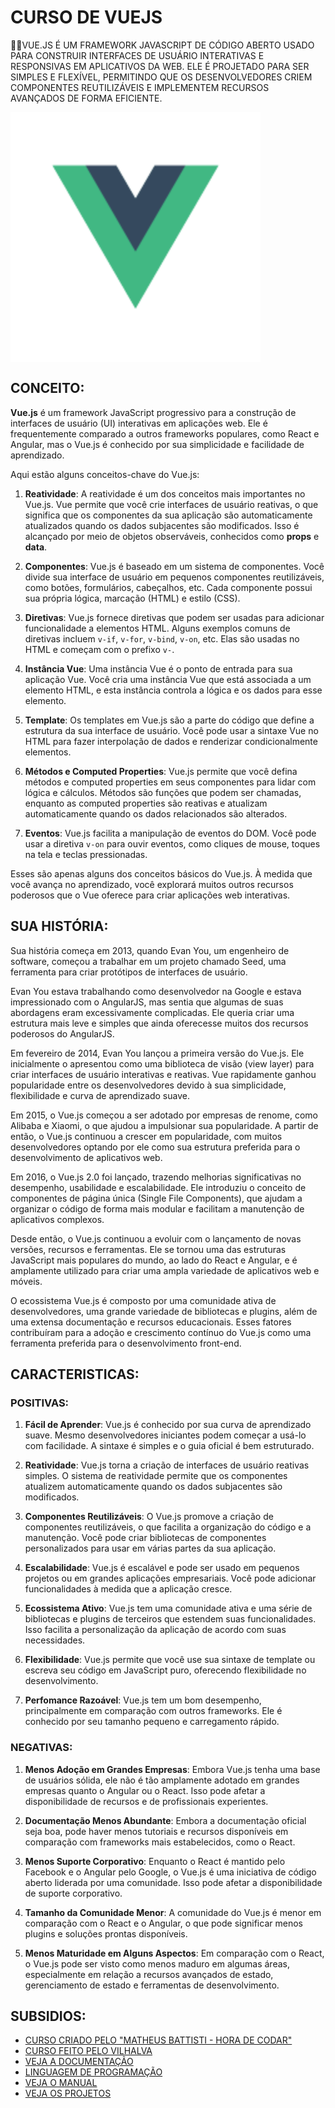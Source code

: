 # CURSO DE VUEJS
👨‍⚖️VUE.JS É UM FRAMEWORK JAVASCRIPT DE CÓDIGO ABERTO USADO PARA CONSTRUIR INTERFACES DE USUÁRIO INTERATIVAS E RESPONSIVAS EM APLICATIVOS DA WEB. ELE É PROJETADO PARA SER SIMPLES E FLEXÍVEL, PERMITINDO QUE OS DESENVOLVEDORES CRIEM COMPONENTES REUTILIZÁVEIS E IMPLEMENTEM RECURSOS AVANÇADOS DE FORMA EFICIENTE.

<img src="FOTO.png" align="center" width="400"> <br>

## CONCEITO:
**Vue.js** é um framework JavaScript progressivo para a construção de interfaces de usuário (UI) interativas em aplicações web. Ele é frequentemente comparado a outros frameworks populares, como React e Angular, mas o Vue.js é conhecido por sua simplicidade e facilidade de aprendizado.

Aqui estão alguns conceitos-chave do Vue.js:

1. **Reatividade**: A reatividade é um dos conceitos mais importantes no Vue.js. Vue permite que você crie interfaces de usuário reativas, o que significa que os componentes da sua aplicação são automaticamente atualizados quando os dados subjacentes são modificados. Isso é alcançado por meio de objetos observáveis, conhecidos como **props** e **data**.

2. **Componentes**: Vue.js é baseado em um sistema de componentes. Você divide sua interface de usuário em pequenos componentes reutilizáveis, como botões, formulários, cabeçalhos, etc. Cada componente possui sua própria lógica, marcação (HTML) e estilo (CSS).

3. **Diretivas**: Vue.js fornece diretivas que podem ser usadas para adicionar funcionalidade a elementos HTML. Alguns exemplos comuns de diretivas incluem `v-if`, `v-for`, `v-bind`, `v-on`, etc. Elas são usadas no HTML e começam com o prefixo `v-`.

4. **Instância Vue**: Uma instância Vue é o ponto de entrada para sua aplicação Vue. Você cria uma instância Vue que está associada a um elemento HTML, e esta instância controla a lógica e os dados para esse elemento.

5. **Template**: Os templates em Vue.js são a parte do código que define a estrutura da sua interface de usuário. Você pode usar a sintaxe Vue no HTML para fazer interpolação de dados e renderizar condicionalmente elementos.

6. **Métodos e Computed Properties**: Vue.js permite que você defina métodos e computed properties em seus componentes para lidar com lógica e cálculos. Métodos são funções que podem ser chamadas, enquanto as computed properties são reativas e atualizam automaticamente quando os dados relacionados são alterados.

7. **Eventos**: Vue.js facilita a manipulação de eventos do DOM. Você pode usar a diretiva `v-on` para ouvir eventos, como cliques de mouse, toques na tela e teclas pressionadas.

Esses são apenas alguns dos conceitos básicos do Vue.js. À medida que você avança no aprendizado, você explorará muitos outros recursos poderosos que o Vue oferece para criar aplicações web interativas.

## SUA HISTÓRIA:
Sua história começa em 2013, quando Evan You, um engenheiro de software, começou a trabalhar em um projeto chamado Seed, uma ferramenta para criar protótipos de interfaces de usuário.

Evan You estava trabalhando como desenvolvedor na Google e estava impressionado com o AngularJS, mas sentia que algumas de suas abordagens eram excessivamente complicadas. Ele queria criar uma estrutura mais leve e simples que ainda oferecesse muitos dos recursos poderosos do AngularJS.

Em fevereiro de 2014, Evan You lançou a primeira versão do Vue.js. Ele inicialmente o apresentou como uma biblioteca de visão (view layer) para criar interfaces de usuário interativas e reativas. Vue rapidamente ganhou popularidade entre os desenvolvedores devido à sua simplicidade, flexibilidade e curva de aprendizado suave.

Em 2015, o Vue.js começou a ser adotado por empresas de renome, como Alibaba e Xiaomi, o que ajudou a impulsionar sua popularidade. A partir de então, o Vue.js continuou a crescer em popularidade, com muitos desenvolvedores optando por ele como sua estrutura preferida para o desenvolvimento de aplicativos web.

Em 2016, o Vue.js 2.0 foi lançado, trazendo melhorias significativas no desempenho, usabilidade e escalabilidade. Ele introduziu o conceito de componentes de página única (Single File Components), que ajudam a organizar o código de forma mais modular e facilitam a manutenção de aplicativos complexos.

Desde então, o Vue.js continuou a evoluir com o lançamento de novas versões, recursos e ferramentas. Ele se tornou uma das estruturas JavaScript mais populares do mundo, ao lado do React e Angular, e é amplamente utilizado para criar uma ampla variedade de aplicativos web e móveis.

O ecossistema Vue.js é composto por uma comunidade ativa de desenvolvedores, uma grande variedade de bibliotecas e plugins, além de uma extensa documentação e recursos educacionais. Esses fatores contribuíram para a adoção e crescimento contínuo do Vue.js como uma ferramenta preferida para o desenvolvimento front-end.

## CARACTERISTICAS:
### POSITIVAS:
1. **Fácil de Aprender**: Vue.js é conhecido por sua curva de aprendizado suave. Mesmo desenvolvedores iniciantes podem começar a usá-lo com facilidade. A sintaxe é simples e o guia oficial é bem estruturado.

2. **Reatividade**: Vue.js torna a criação de interfaces de usuário reativas simples. O sistema de reatividade permite que os componentes atualizem automaticamente quando os dados subjacentes são modificados.

3. **Componentes Reutilizáveis**: O Vue.js promove a criação de componentes reutilizáveis, o que facilita a organização do código e a manutenção. Você pode criar bibliotecas de componentes personalizados para usar em várias partes da sua aplicação.

4. **Escalabilidade**: Vue.js é escalável e pode ser usado em pequenos projetos ou em grandes aplicações empresariais. Você pode adicionar funcionalidades à medida que a aplicação cresce.

5. **Ecossistema Ativo**: Vue.js tem uma comunidade ativa e uma série de bibliotecas e plugins de terceiros que estendem suas funcionalidades. Isso facilita a personalização da aplicação de acordo com suas necessidades.

6. **Flexibilidade**: Vue.js permite que você use sua sintaxe de template ou escreva seu código em JavaScript puro, oferecendo flexibilidade no desenvolvimento.

7. **Perfomance Razoável**: Vue.js tem um bom desempenho, principalmente em comparação com outros frameworks. Ele é conhecido por seu tamanho pequeno e carregamento rápido.

### NEGATIVAS:
1. **Menos Adoção em Grandes Empresas**: Embora Vue.js tenha uma base de usuários sólida, ele não é tão amplamente adotado em grandes empresas quanto o Angular ou o React. Isso pode afetar a disponibilidade de recursos e de profissionais experientes.

2. **Documentação Menos Abundante**: Embora a documentação oficial seja boa, pode haver menos tutoriais e recursos disponíveis em comparação com frameworks mais estabelecidos, como o React.

3. **Menos Suporte Corporativo**: Enquanto o React é mantido pelo Facebook e o Angular pelo Google, o Vue.js é uma iniciativa de código aberto liderada por uma comunidade. Isso pode afetar a disponibilidade de suporte corporativo.

4. **Tamanho da Comunidade Menor**: A comunidade do Vue.js é menor em comparação com o React e o Angular, o que pode significar menos plugins e soluções prontas disponíveis.

5. **Menos Maturidade em Alguns Aspectos**: Em comparação com o React, o Vue.js pode ser visto como menos maduro em algumas áreas, especialmente em relação a recursos avançados de estado, gerenciamento de estado e ferramentas de desenvolvimento.

## SUBSIDIOS:
- [CURSO CRIADO PELO "MATHEUS BATTISTI - HORA DE CODAR"](https://www.youtube.com/playlist?list=PLnDvRpP8BnezDglaAvtWgQXzsOmXUuRHL)
- [CURSO FEITO PELO VILHALVA](https://github.com/VILHALVA)
- [VEJA A DOCUMENTAÇÃO](https://vuejs.org/guide/introduction.html)
- [LINGUAGEM DE PROGRAMAÇÃO](https://github.com/VILHALVA/CURSO-DE-JAVASCRIPT)
- [VEJA O MANUAL](./MANUAL.md)
- [VEJA OS PROJETOS](https://github.com/VILHALVA?tab=repositories&q=topic:VUEJS)
